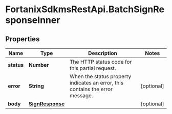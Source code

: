 # FortanixSdkmsRestApi.BatchSignResponseInner

## Properties
Name | Type | Description | Notes
------------ | ------------- | ------------- | -------------
**status** | **Number** | The HTTP status code for this partial request. | 
**error** | **String** | When the status property indicates an error, this contains the error message. | [optional] 
**body** | [**SignResponse**](SignResponse.md) |  | [optional] 


